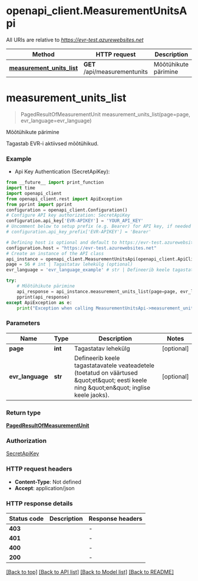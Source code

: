 # openapi_client.MeasurementUnitsApi

All URIs are relative to *https://evr-test.azurewebsites.net*

Method | HTTP request | Description
------------- | ------------- | -------------
[**measurement_units_list**](MeasurementUnitsApi.md#measurement_units_list) | **GET** /api/measurementunits | Mõõtühikute pärimine


# **measurement_units_list**
> PagedResultOfMeasurementUnit measurement_units_list(page=page, evr_language=evr_language)

Mõõtühikute pärimine

Tagastab EVR-i aktiivsed mõõtühikud.

### Example

* Api Key Authentication (SecretApiKey):
```python
from __future__ import print_function
import time
import openapi_client
from openapi_client.rest import ApiException
from pprint import pprint
configuration = openapi_client.Configuration()
# Configure API key authorization: SecretApiKey
configuration.api_key['EVR-APIKEY'] = 'YOUR_API_KEY'
# Uncomment below to setup prefix (e.g. Bearer) for API key, if needed
# configuration.api_key_prefix['EVR-APIKEY'] = 'Bearer'

# Defining host is optional and default to https://evr-test.azurewebsites.net
configuration.host = "https://evr-test.azurewebsites.net"
# Create an instance of the API class
api_instance = openapi_client.MeasurementUnitsApi(openapi_client.ApiClient(configuration))
page = 56 # int | Tagastatav lehekülg (optional)
evr_language = 'evr_language_example' # str | Defineerib keele tagastatavatele veateadetele (toetatud on väärtused \"et\" eesti keele ning \"en\" inglise keele jaoks). (optional)

try:
    # Mõõtühikute pärimine
    api_response = api_instance.measurement_units_list(page=page, evr_language=evr_language)
    pprint(api_response)
except ApiException as e:
    print("Exception when calling MeasurementUnitsApi->measurement_units_list: %s\n" % e)
```

### Parameters

Name | Type | Description  | Notes
------------- | ------------- | ------------- | -------------
 **page** | **int**| Tagastatav lehekülg | [optional] 
 **evr_language** | **str**| Defineerib keele tagastatavatele veateadetele (toetatud on väärtused \&quot;et\&quot; eesti keele ning \&quot;en\&quot; inglise keele jaoks). | [optional] 

### Return type

[**PagedResultOfMeasurementUnit**](PagedResultOfMeasurementUnit.md)

### Authorization

[SecretApiKey](../README.md#SecretApiKey)

### HTTP request headers

 - **Content-Type**: Not defined
 - **Accept**: application/json

### HTTP response details
| Status code | Description | Response headers |
|-------------|-------------|------------------|
**403** |  |  -  |
**401** |  |  -  |
**400** |  |  -  |
**200** |  |  -  |

[[Back to top]](#) [[Back to API list]](../README.md#documentation-for-api-endpoints) [[Back to Model list]](../README.md#documentation-for-models) [[Back to README]](../README.md)

